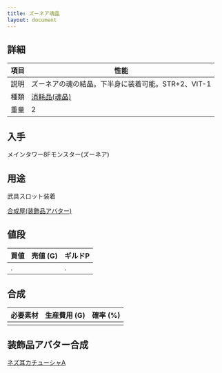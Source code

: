 ```yaml
---
title: ズーネア魂晶
layout: document
---
```

## 詳細

|項目|性能|
|---|---|
|説明|ズーネアの魂の結晶。下半身に装着可能。STR+2、VIT-1|
|種類|[消耗品(魂晶)](消耗品(魂晶))|
|重量|2|

## 入手

メインタワー8Fモンスター(ズーネア)

## 用途

武具スロット装着

[合成屋(装飾品アバター)](合成屋(装飾品アバター))

## 値段

|買値|売値 (G)|ギルドP|
|---|---|---|
|.||.|

## 合成

|必要素材|生産費用 (G)|確率 (%)|
|---|---|---|
||||

## 装飾品アバター合成

[ネズ耳カチューシャA](ネズ耳カチューシャA)
